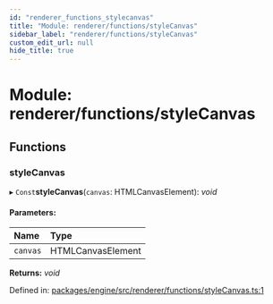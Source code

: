 ```yaml
---
id: "renderer_functions_stylecanvas"
title: "Module: renderer/functions/styleCanvas"
sidebar_label: "renderer/functions/styleCanvas"
custom_edit_url: null
hide_title: true
---
```


# Module: renderer/functions/styleCanvas

## Functions

### styleCanvas

▸ `Const`**styleCanvas**(`canvas`: HTMLCanvasElement): *void*

#### Parameters:

Name | Type |
:------ | :------ |
`canvas` | HTMLCanvasElement |

**Returns:** *void*

Defined in: [packages/engine/src/renderer/functions/styleCanvas.ts:1](https://github.com/xr3ngine/xr3ngine/blob/716a06460/packages/engine/src/renderer/functions/styleCanvas.ts#L1)
